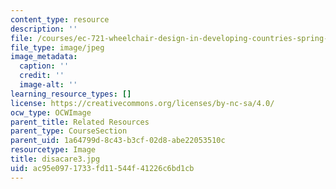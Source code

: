 ```yaml
---
content_type: resource
description: ''
file: /courses/ec-721-wheelchair-design-in-developing-countries-spring-2009/ac95e0971733fd11544f41226c6bd1cb_disacare3.jpg
file_type: image/jpeg
image_metadata:
  caption: ''
  credit: ''
  image-alt: ''
learning_resource_types: []
license: https://creativecommons.org/licenses/by-nc-sa/4.0/
ocw_type: OCWImage
parent_title: Related Resources
parent_type: CourseSection
parent_uid: 1a64799d-8c43-b3cf-02d8-abe22053510c
resourcetype: Image
title: disacare3.jpg
uid: ac95e097-1733-fd11-544f-41226c6bd1cb
---
```


